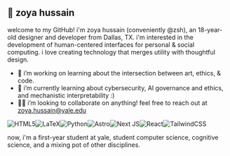 ## 🌿 zoya hussain

welcome to my GitHub! i'm zoya hussain (conveniently @zsh), an 18-year-old designer and developer from Dallas, TX. i'm interested in the development of human-centered interfaces for personal & social computing. i love creating technology that merges utility with thoughtful design.

- 🔭 i’m working on learning about the intersection between art, ethics, & code. 
- 🌱 i’m currently learning about cybersecurity, AI governance and ethics, and mechanistic interpretability :)
- 🫶🏼 i’m looking to collaborate on anything! feel free to reach out at [zoya.hussain@yale.edu](mailto:zoya.hussain@yale.edu)

![HTML5](https://img.shields.io/badge/html5-%23E34F26.svg?style=for-the-badge&logo=html5&logoColor=white)![LaTeX](https://img.shields.io/badge/latex-%23008080.svg?style=for-the-badge&logo=latex&logoColor=white)![Python](https://img.shields.io/badge/python-3670A0?style=for-the-badge&logo=python&logoColor=ffdd54)![Astro](https://img.shields.io/badge/astro-%232C2052.svg?style=for-the-badge&logo=astro&logoColor=white)![Next JS](https://img.shields.io/badge/Next-black?style=for-the-badge&logo=next.js&logoColor=white)![React](https://img.shields.io/badge/react-%2320232a.svg?style=for-the-badge&logo=react&logoColor=%2361DAFB)![TailwindCSS](https://img.shields.io/badge/tailwindcss-%2338B2AC.svg?style=for-the-badge&logo=tailwind-css&logoColor=white)

now, i'm a first-year student at yale, student computer science, cognitive science, and a mixing pot of other disciplines.

